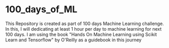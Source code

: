 # 100_days_of_ML
This Repository is created as part of 100 days Machine Learning challenge. In this, I will dedicating at least 1 hour per day to machine learning for next 100 days.
I am using the book "Hands On Machine Learning using Scikit Learn and Tensorflow" by O'Reilly as a guidebook in this journey
